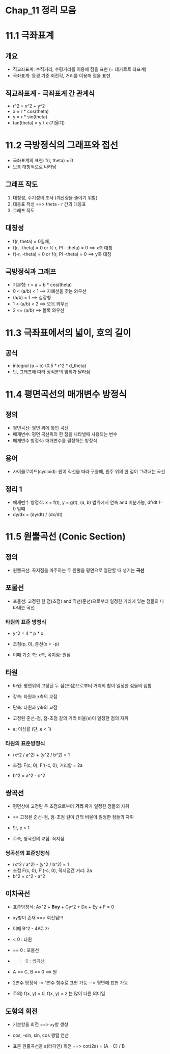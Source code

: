 # Chap_11 정리 모음

# 11.1 극좌표계
## 개요
* 직교좌표계: 수직거리, 수평거리를 이용해 점을 표현 (= 데카르트 좌표계)
* 극좌표계: 동경 기준 회전각, 거리를 이용해 점을 표현

## 직교좌표계 - 극좌표계 간 관계식
* r^2 = x^2 + y^2
* x = r * cos(theta)
* y = r * sin(theta)
* tan(theta) = y / x (기울기)

# 11.2 극방정식의 그래프와 접선
* 극좌표계의 표현: f(r, theta) = 0
* 보통 대칭적으로 나타남

## 그래프 작도
1. 대칭성, 주기성의 조사 (계산량을 줄이기 위함)
2. 대응표 작성 ==> theta - r 간의 대응표
4. 그래프 작도

## 대칭성
* f(r, theta) = 0일때,
* f(r, -theta) = 0 or f(-r, PI - theta) = 0 ==> x축 대칭
* f(-r, -theta) = 0 or f(r, PI -theta) = 0 ==> y축 대칭

## 극방정식과 그래프
* 기본형: r = a + b * cos(theta)
* 0 < (a/b) < 1 ==> 자폐선을 갖는 와우선
* (a/b) = 1 ==> 심장형
* 1 < (a/b) < 2 ==> 오목 와우선
* 2 <= (a/b) ==> 볼록 와우선

# 11.3 극좌표에서의 넓이, 호의 길이
## 공식
* integral (a ~ b) (0.5 * r^2 * d_theta)
* 단, 그래프에 따라 정적분의 범위가 달라짐

# 11.4 평면곡선의 매개변수 방정식
## 정의
* 평면곡선: 평면 위에 놓인 곡선
* 매개변수: 평면 곡선위의 한 점을 나타낼때 사용되는 변수
* 매개변수 방정식: 매개변수를 결정하는 방정식

## 용어
* 사이클로이드(cycloid): 원이 직선을 따라 구를때, 원주 위의 한 점이 그려내는 곡선

## 정리 1
* 매개변수 방정식: x = f(t), y = g(t), (a, b) 범위에서 연속 and 미분가능, df/dt != 0 일때
* dy/dx = (dy/dt) / (dx/dt)

# 11.5 원뿔곡선 (Conic Section)
## 정의
* 원뿔곡선: 꼭지점을 마주하는 두 원뿔을 평면으로 절단할 때 생기는 <b>곡선</b>

## 포물선
* 포물선: 고정된 한 점(초점) and 직선(준선)으로부터 일정한 거리에 있는 점들의 나타내는 곡선

### 타원의 표준 방정식
* y^2 = 4 * p * x

* 초점(p, 0), 준선(x = -p)
* 이때 기준 축: x축, 꼭지점: 원점

## 타원
* 타원: 평면위의 고정된 두 점(초점)으로부터 거리의 합이 일정한 점들의 집합
* 장축: 타원과 x축의 교점
* 단축: 타원과 y축의 교점

* 고정된 준선-점, 점-초점 같의 거리 비율(e)이 일정한 점의 자취
* e: 이심률 (단, e < 1)

### 타원의 표준방정식
* (x^2 / a^2) + (y^2 / b^2) = 1

* 초점: F(c, 0), F'(-c, 0), 거리합 = 2a
* b^2 = a^2 - c^2

## 쌍곡선
* 평면상에 고정된 두 초점으로부터 <b>거리 차</b>가 일정한 점들의 자취

* == 고정된 준선-점, 점-초점 길이 간의 비율이 일정한 점들의 자취
* 단, e > 1

* 주축, 쌍곡전의 교점: 꼭지점

### 쌍곡선의 표준방정식
* (x^2 / a^2) - (y^2 / b^2) = 1
* 초점 F(c, 0), F'(-c, 0), 꼭지점간 거리: 2a
* b^2 = c^2 - a^2

## 이차곡선
* 표준방정식: Ax^2 + <b>Bxy</b> + Cy^2 + Dx + Ey + F = 0
* xy항이 존재 ==> 회전됨!!!

* 이때 B^2 - 4AC 가
* < 0 : 타원
* == 0 : 포물선
* > 0 : 쌍곡선
* A == C, B == 0 ==> 원

* 2변수 방정식 -> 1변수 함수로 표현 가능 --> 평면에 표현 가능
* 주의) f(x, y) = 0, f(x, y) = z 는 많이 다른 의미임

## 도형의 회전
* 기본항을 회전 ==> `xy`항 생성

* cos, -sin, sin, cos 행렬 연산

* 표준 원뿔곡선을 a(라디안) 회전 ==> cot(2a) = (A - C) / B
